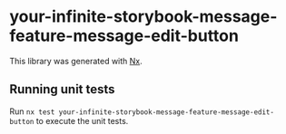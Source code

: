 # your-infinite-storybook-message-feature-message-edit-button

This library was generated with [Nx](https://nx.dev).

## Running unit tests

Run `nx test your-infinite-storybook-message-feature-message-edit-button` to execute the unit tests.
